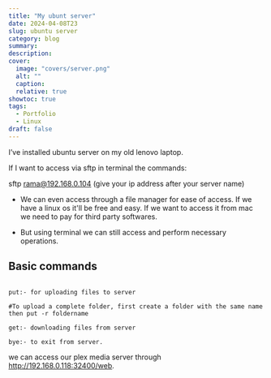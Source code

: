 ```yaml
---
title: "My ubunt server"
date: 2024-04-08T23
slug: ubuntu server 
category: blog 
summary:
description: 
cover:
  image: "covers/server.png"
  alt: ""
  caption: 
  relative: true
showtoc: true
tags:
  - Portfolio
  - Linux
draft: false
---
```


I’ve installed ubuntu server on my old lenovo laptop.

If I want to access via sftp in terminal the commands:

sftp rama@192.168.0.104 (give your ip address after your server name)

- We can even access through a file manager for ease of access. If we have a linux os it'll be free and easy. If we want to access it from mac we need to pay for third party softwares.

- But using terminal we can still access and perform necessary operations. 

## Basic commands
```

put:- for uploading files to server

#To upload a complete folder, first create a folder with the same name then put -r foldername

get:- downloading files from server

bye:- to exit from server.

```

we can access our plex media server through http://192.168.0.118:32400/web.